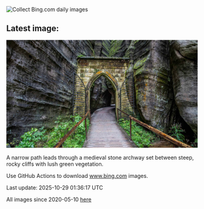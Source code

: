 ![Collect Bing.com daily images](https://github.com/counter2015/bing-daily-images/workflows/Collect%20Bing.com%20daily%20images/badge.svg)
## Latest image:
![](images/TepliceRocks.jpg)

A narrow path leads through a medieval stone archway set between steep, rocky cliffs with lush green vegetation.

Use GitHub Actions to download www.bing.com images.

Last update: 2025-10-29 01:36:17 UTC

All images since 2020-05-10 [here](https://github.com/counter2015/bing-daily-images/tree/master/images)
